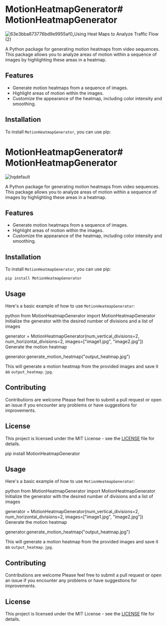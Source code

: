 # MotionHeatmapGenerator# MotionHeatmapGenerator

![63e3bba673776bd9e9955af0_Using Heat Maps to Analyze Traffic Flow (2)](https://github.com/ylp1455/MotionHeatmapGenerator/assets/115799462/c517a69b-93fa-410d-b2c3-03205d720fea)


A Python package for generating motion heatmaps from video sequences. This package allows you to analyze areas of motion within a sequence of images by highlighting these areas in a heatmap.

## Features

- Generate motion heatmaps from a sequence of images.
- Highlight areas of motion within the images.
- Customize the appearance of the heatmap, including color intensity and smoothing.

## Installation

To install `MotionHeatmapGenerator`, you can use pip:
# MotionHeatmapGenerator# MotionHeatmapGenerator

![hqdefault](https://github.com/ylp1455/MotionHeatmapGenerator/assets/115799462/417c8a9c-0a27-4e82-b44a-6cf34980f99a)


A Python package for generating motion heatmaps from video sequences. This package allows you to analyze areas of motion within a sequence of images by highlighting these areas in a heatmap.

## Features

- Generate motion heatmaps from a sequence of images.
- Highlight areas of motion within the images.
- Customize the appearance of the heatmap, including color intensity and smoothing.

## Installation

To install `MotionHeatmapGenerator`, you can use pip:
```
pip install MotionHeatmapGenerator
```

## Usage

Here's a basic example of how to use `MotionHeatmapGenerator`:

python from MotionHeatmapGenerator import MotionHeatmapGenerator
Initialize the generator with the desired number of divisions and a list of images

generator = MotionHeatmapGenerator(num_vertical_divisions=2, num_horizontal_divisions=2, images=["image1.jpg", "image2.jpg"])
Generate the motion heatmap

generator.generate_motion_heatmap("output_heatmap.jpg")


This will generate a motion heatmap from the provided images and save it as `output_heatmap.jpg`.

## Contributing

Contributions are welcome Please feel free to submit a pull request or open an issue if you encounter any problems or have suggestions for improvements.

## License

This project is licensed under the MIT License - see the [LICENSE](LICENSE) file for details.

pip install MotionHeatmapGenerator


## Usage

Here's a basic example of how to use `MotionHeatmapGenerator`:

python from MotionHeatmapGenerator import MotionHeatmapGenerator
Initialize the generator with the desired number of divisions and a list of images

generator = MotionHeatmapGenerator(num_vertical_divisions=2, num_horizontal_divisions=2, images=["image1.jpg", "image2.jpg"])
Generate the motion heatmap

generator.generate_motion_heatmap("output_heatmap.jpg")


This will generate a motion heatmap from the provided images and save it as `output_heatmap.jpg`.

## Contributing

Contributions are welcome Please feel free to submit a pull request or open an issue if you encounter any problems or have suggestions for improvements.

## License

This project is licensed under the MIT License - see the [LICENSE](LICENSE) file for details.
